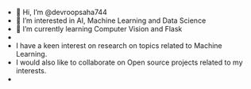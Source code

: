 - 👋 Hi, I’m @devroopsaha744
- 👀 I’m interested in AI, Machine Learning and Data Science
- 🌱 I’m currently learning Computer Vision and Flask
- 
- I have a keen interest on research on topics related to Machine Learning.
- I would also like to collaborate on Open source projects related to my interests.
-
<!---
devroopsaha744/devroopsaha744 is a ✨ special ✨ repository because its `README.md` (this file) appears on your GitHub profile.
You can click the Preview link to take a look at your changes.
--->
